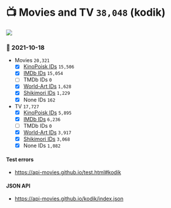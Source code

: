 # :tv: Movies and TV `38,048` (kodik)

<a href="https://API-Movies.github.io"><img src="https://API-Movies.github.io/banner.png?cache"></a>

### :date: 2021-10-18
- Movies `20,321`
  - [x] <a href="https://API-Movies.github.io/kodik/movie_kinopoisk_ids.json">KinoPoisk IDs</a> `15,506`
  - [x] <a href="https://API-Movies.github.io/kodik/movie_imdb_ids.json">IMDb IDs</a> `15,054`
  - [ ] TMDb IDs `0`
  - [x] <a href="https://API-Movies.github.io/kodik/movie_world_art_ids.json">World-Art IDs</a> `1,628`
  - [x] <a href="https://API-Movies.github.io/kodik/movie_shikimori_ids.json">Shikimori IDs</a> `1,229`
  - [x] None IDs `162`
- TV `17,727`
  - [x] <a href="https://API-Movies.github.io/kodik/tv_kinopoisk_ids.json">KinoPoisk IDs</a> `5,895`
  - [x] <a href="https://API-Movies.github.io/kodik/tv_imdb_ids.json">IMDb IDs</a> `6,236`
  - [ ] TMDb IDs `0`
  - [x] <a href="https://API-Movies.github.io/kodik/tv_world_art_ids.json">World-Art IDs</a> `3,917`
  - [x] <a href="https://API-Movies.github.io/kodik/tv_shikimori_ids.json">Shikimori IDs</a> `3,068`
  - [x] None IDs `1,082`
#### Test errors
- <a href='https://api-movies.github.io/test.html#kodik'>https://api-movies.github.io/test.html#kodik</a>
#### JSON API
- <a href='https://api-movies.github.io/kodik/index.json'>https://api-movies.github.io/kodik/index.json</a>
